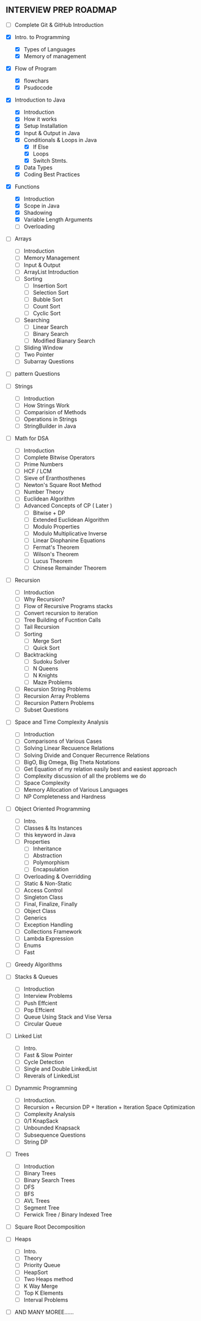## INTERVIEW PREP ROADMAP 

- [ ] Complete Git & GitHub Introduction
- [x] Intro. to Programming
  - [x] Types of Languages
  - [x] Memory of management
- [x] Flow of Program
  - [x] flowchars
  - [x] Psudocode
- [x] Introduction to Java
  - [x] Introduction
  - [x] How it works
  - [x] Setup Installation
  - [x] Input & Output in Java
  - [x] Conditionals & Loops in Java
      - [x] If Else
      - [x] Loops 
      - [x] Switch Stmts.
  - [x] Data Types
  - [x] Coding Best Practices

- [x] Functions
    - [x] Introduction
    - [x] Scope in Java
    - [x] Shadowing
    - [x] Variable Length Arguments
    - [ ] Overloading

- [ ] Arrays
    - [ ] Introduction
    - [ ] Memory Management
    - [ ] Input & Output
    - [ ] ArrayList Introduction
    - [ ] Sorting
        - [ ] Insertion Sort
        - [ ] Selection Sort
        - [ ] Bubble Sort
        - [ ] Count Sort
        - [ ] Cyclic Sort
    - [ ] Searching
        - [ ] Linear Search
        - [ ] Binary Search
        - [ ] Modified Bianary Search
    - [ ] Sliding Window
    - [ ] Two Pointer
    - [ ] Subarray Questions
    
- [ ] pattern Questions
- [ ] Strings
    - [ ] Introduction
    - [ ] How Strings Work
    - [ ] Comparision of Methods
    - [ ] Operations in Strings
    - [ ] StringBuilder in Java
    
- [ ] Math for DSA
    - [ ] Introduction
    - [ ] Complete Bitwise Operators
    - [ ] Prime Numbers
    - [ ] HCF / LCM
    - [ ] Sieve of Eranthosthenes
    - [ ] Newton's Square Root Method 
    - [ ] Number Theory
    - [ ] Euclidean Algorithm
    - [ ] Advanced Concepts of CP ( Later )
        - [ ] Bitwise + DP
        - [ ] Extended Euclidean Algorithm
        - [ ] Modulo Properties
        - [ ] Modulo Multiplicative Inverse
        - [ ] Linear Diophanine Equations
        - [ ] Fermat's Theorem
        - [ ] Wilson's Theorem
        - [ ] Lucus Theorem
        - [ ] Chinese Remainder Theorem
- [ ] Recursion
    - [ ] Introduction
    - [ ] Why Recursion?
    - [ ] Flow of Recursive Programs stacks
    - [ ] Convert recursion to iteration
    - [ ] Tree Building of Fucntion Calls
    - [ ] Tail Recursion
    - [ ] Sorting
        - [ ] Merge Sort
        - [ ] Quick Sort
    - [ ] Backtracking
        - [ ] Sudoku Solver
        - [ ] N Queens
        - [ ] N Knights
        - [ ] Maze Problems
    - [ ] Recursion String Problems
    - [ ] Recursion Array Problems
    - [ ] Recursion Pattern Problems
    - [ ] Subset Questions
    
- [ ] Space and Time Complexity Analysis
    - [ ] Introduction
    - [ ] Comparisons of Various Cases
    - [ ] Solving Linear Recuuence Relations
    - [ ] Solving Divide and Conquer Recurrence Relations
    - [ ] BigO, Big Omega, Big Theta Notations
    - [ ] Get Equation of my relation easily best and easiest approach
    - [ ] Complexity discussion of all the problems we do
    - [ ] Space Complexity
    - [ ] Memory Allocation of Various Languages
    - [ ] NP Completeness and Hardness
    
- [ ] Object Oriented Programming
    - [ ] Intro.
    - [ ] Classes & Its Instances
    - [ ] this keyword in Java
    - [ ] Properties
        - [ ] Inheritance
        - [ ] Abstraction
        - [ ] Polymorphism
        - [ ] Encapsulation
    - [ ] Overloading & Overridding
    - [ ] Static & Non-Static
    - [ ] Access Control
    - [ ] Singleton Class
    - [ ] Final, Finalize, Finally
    - [ ] Object Class
    - [ ] Generics
    - [ ] Exception Handling
    - [ ] Collections Framework
    - [ ] Lambda Expression
    - [ ] Enums
    - [ ] Fast
    
- [ ] Greedy Algorithms
- [ ] Stacks & Queues
    - [ ] Introduction
    - [ ] Interview Problems
    - [ ] Push Effcient
    - [ ] Pop Effcient
    - [ ] Queue Using Stack and Vise Versa
    - [ ] Circular Queue
    
- [ ] Linked List
    - [ ] Intro.
    - [ ] Fast & Slow Pointer
    - [ ] Cycle Detection
    - [ ] Single and Double LinkedList
    - [ ] Reverals of LinkedList
    
- [ ] Dynammic Programming
    - [ ] Introduction.
    - [ ] Recursion + Recursion DP + Iteration + Iteration Space Optimization
    - [ ] Complexity Analysis
    - [ ] 0/1 KnapSack
    - [ ] Unbounded Knapsack 
    - [ ] Subsequence Questions
    - [ ] String DP
    
- [ ] Trees
    - [ ] Introduction
    - [ ] Binary Trees
    - [ ] Binary Search Trees
    - [ ] DFS 
    - [ ] BFS
    - [ ] AVL Trees
    - [ ] Segment Tree
    - [ ] Ferwick Tree / Binary Indexed Tree
- [ ] Square Root Decomposition
- [ ] Heaps
    - [ ] Intro.
    - [ ] Theory
    - [ ] Priority Queue
    - [ ] HeapSort
    - [ ] Two Heaps method
    - [ ] K Way Merge
    - [ ] Top K Elements
    - [ ] Interval Problems

- [ ] AND MANY MOREE......

    
    

    
    
